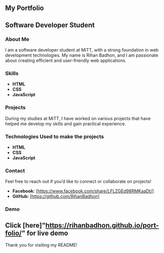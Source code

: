 ﻿## My Portfolio

## Software Developer Student

### About Me
I am a software developer student at MiTT, with a strong foundation in web development technologies. My name is Rihan Badhon, and I am passionate about creating efficient and user-friendly web applications.

### Skills
- **HTML**
- **CSS**
- **JavaScript**

### Projects
During my studies at MiTT, I have worked on various projects that have helped me develop my skills and gain practical experience.

### Technologies Used to make the projects
- **HTML**
- **CSS**
- **JavaScript**

### Contact
Feel free to reach out if you’d like to connect or collaborate on projects!

- **Facebook:** [https://www.facebook.com/share/LFLZGEd98RMKaaDt/]
- **GitHub:** [https://github.com/RihanBadhon]

### Demo 
Click [here]"https://rihanbadhon.github.io/port-folio/" for live demo
---

Thank you for visiting my README!


